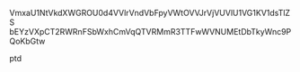 VmxaU1NtVkdXWGROU0d4VVlrVndVbFpyVWtOVVJrVjVUVlU1VG1KV1dsTlZS
bEYzVXpCT2RWRnFSbWxhCmVqQTVRMmR3TTFwWVNUMEtDbTkyWnc9PQoKbGtw

ptd